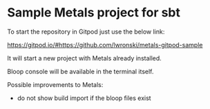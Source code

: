 # Sample Metals project for sbt

To start the repository in Gitpod just use the below link:

https://gitpod.io/#https://github.com/lwronski/metals-gitpod-sample

It will start a new project with Metals already installed.

Bloop console will be available in the terminal itself.

Possible improvements to Metals:
- do not show build import if the bloop files exist

